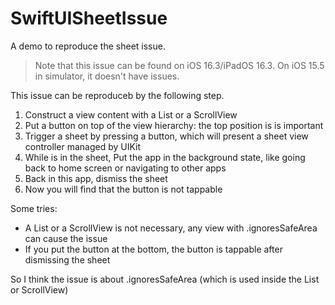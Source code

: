 # SwiftUISheetIssue

A demo to reproduce the sheet issue.

> Note that this issue can be found on iOS 16.3/iPadOS 16.3. On iOS 15.5 in simulator, it doesn't have issues.

This issue can be reproduceb by the following step.

1. Construct a view content with a List or a ScrollView
2. Put a button on top of the view hierarchy: the top position is is important
3. Trigger a sheet by pressing a button, which will present a sheet view controller managed by UIKit
4. While is in the sheet, Put the app in the background state, like going back to home screen or navigating to other apps
5. Back in this app, dismiss the sheet
6. Now you will find that the button is not tappable

Some tries:
- A List or a ScrollView is not necessary, any view with .ignoresSafeArea can cause the issue
- If you put the button at the bottom, the button is tappable after dismissing the sheet

So I think the issue is about .ignoresSafeArea (which is used inside the List or ScrollView)
